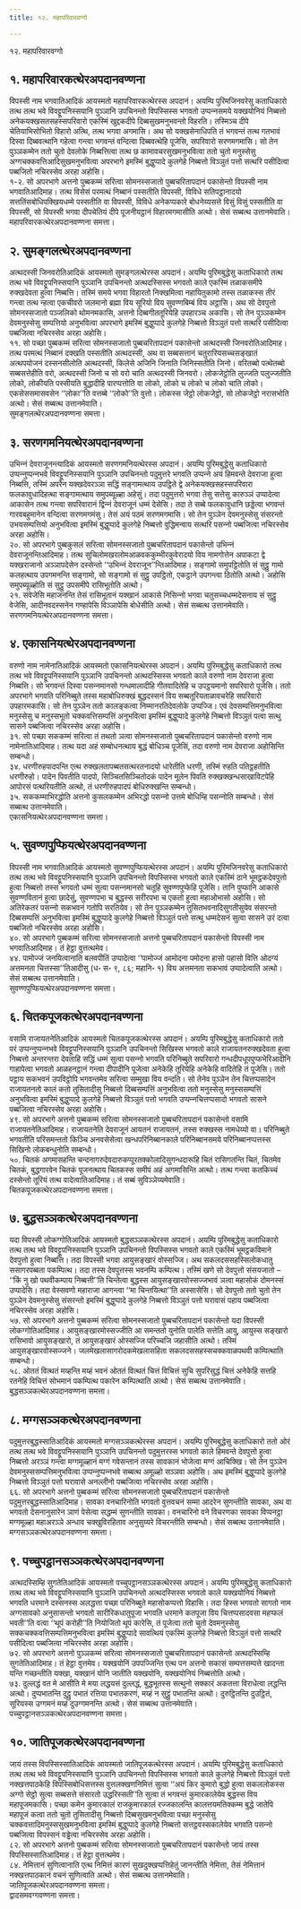```yaml
---
title: १२. महापरिवारवग्गो

---
```

१२. महापरिवारवग्गो  


## १. महापरिवारकत्थेरअपदानवण्णना

विपस्सी नाम भगवातिआदिकं आयस्मतो महापरिवारकत्थेरस्स अपदानं। अयम्पि पुरिमजिनवरेसु कताधिकारो तत्थ तत्थ भवे विवट्टूपनिस्सयानि पुञ्‍ञानि उपचिनन्तो विपस्सिस्स भगवतो उप्पन्‍नसमये यक्खयोनियं निब्बत्तो अनेकयक्खसतसहस्सपरिवारो एकस्मिं खुद्दकदीपे दिब्बसुखमनुभवन्तो विहरति। तस्मिञ्‍च दीपे चेतियाभिसोभितो विहारो अत्थि, तत्थ भगवा अगमासि। अथ सो यक्खसेनाधिपति तं भगवन्तं तत्थ गतभावं दिस्वा दिब्बवत्थानि गहेत्वा गन्त्वा भगवन्तं वन्दित्वा दिब्बवत्थेहि पूजेसि, सपरिवारो सरणमगमासि। सो तेन पुञ्‍ञकम्मेन ततो चुतो देवलोके निब्बत्तित्वा तत्थ छ कामावचरसुखमनुभवित्वा ततो चुतो मनुस्सेसु अग्गचक्‍कवत्तिआदिसुखमनुभवित्वा अपरभागे इमस्मिं बुद्धुप्पादे कुलगेहे निब्बत्तो विञ्‍ञुतं पत्तो सत्थरि पसीदित्वा पब्बजितो नचिरस्सेव अरहा अहोसि।  
१-२. सो अपरभागे अत्तनो पुब्बकम्मं सरित्वा सोमनस्सजातो पुब्बचरितापदानं पकासेन्तो विपस्सी नाम भगवातिआदिमाह। तत्थ विसेसं परमत्थं निब्बानं पस्सतीति विपस्सी, विविधे सतिपट्ठानादयो सत्ततिंसबोधिपक्खियधम्मे पस्सतीति वा विपस्सी, विविधे अनेकप्पकारे बोधनेय्यसत्ते विसुं विसुं पस्सतीति वा विपस्सी, सो विपस्सी भगवा दीपचेतियं दीपे पूजनीयट्ठानं विहारमगमासीति अत्थो। सेसं सब्बत्थ उत्तानमेवाति।  
महापरिवारकत्थेरअपदानवण्णना समत्ता।  


## २. सुमङ्गलत्थेरअपदानवण्णना

अत्थदस्सी जिनवरोतिआदिकं आयस्मतो सुमङ्गलत्थेरस्स अपदानं। अयम्पि पुरिमबुद्धेसु कताधिकारो तत्थ तत्थ भवे विवट्टूपनिस्सयानि पुञ्‍ञानि उपचिनन्तो अत्थदस्सिस्स भगवतो काले एकस्मिं तळाकसमीपे रुक्खदेवता हुत्वा निब्बत्ति। तस्मिं समये भगवा विहारतो निक्खमित्वा नहायितुकामो तस्स तळाकस्स तीरं गन्त्वा तत्थ न्हत्वा एकचीवरो जलमानो ब्रह्मा विय सूरियो विय सुवण्णबिम्बं विय अट्ठासि। अथ सो देवपुत्तो सोमनस्सजातो पञ्‍जलिको थोमनमकासि, अत्तनो दिब्बगीततूरियेहि उपहारञ्‍च अकासि। सो तेन पुञ्‍ञकम्मेन देवमनुस्सेसु सम्पत्तियो अनुभवित्वा अपरभागे इमस्मिं बुद्धुप्पादे कुलगेहे निब्बत्तो विञ्‍ञुतं पत्तो सत्थरि पसीदित्वा पब्बजित्वा नचिरस्सेव अरहा अहोसि।  
११. सो पच्छा पुब्बकम्मं सरित्वा सोमनस्सजातो पुब्बचरितापदानं पकासेन्तो अत्थदस्सी जिनवरोतिआदिमाह। तत्थ परमत्थं निब्बानं दक्खति पस्सतीति अत्थदस्सी, अथ वा सब्बसत्तानं चतुरारियसच्‍चसङ्खातं अत्थपयोजनं दस्सनसीलोति अत्थदस्सी, किलेसे अजिनि जिनाति जिनिस्सतीति जिनो। वरितब्बो पत्थेतब्बो सब्बसत्तेहीति वरो, अत्थदस्सी जिनो च सो वरो चाति अत्थदस्सी जिनवरो। लोकजेट्ठोति लुज्‍जति पलुज्‍जतीति लोको, लोकीयति पस्सीयति बुद्धादीहि पारप्पत्तोति वा लोको, लोको च लोको च लोको चाति लोको। एकसेससमासवसेन ‘‘लोका’’ति वत्तब्बे ‘‘लोको’’ति वुत्तो। लोकस्स जेट्ठो लोकजेट्ठो, सो लोकजेट्ठो नरासभोति अत्थो। सेसं सब्बत्थ उत्तानमेवाति।  
सुमङ्गलत्थेरअपदानवण्णना समत्ता।  


## ३. सरणगमनियत्थेरअपदानवण्णना

उभिन्‍नं देवराजूनन्त्यादिकं आयस्मतो सरणगमनियत्थेरस्स अपदानं। अयम्पि पुरिमबुद्धेसु कताधिकारो उप्पन्‍नुप्पन्‍नभवे विवट्टूपनिस्सयानि पुञ्‍ञानि उपचिनन्तो पदुमुत्तरे भगवति उप्पन्‍ने अयं हिमवन्ते देवराजा हुत्वा निब्बत्ति, तस्मिं अपरेन यक्खदेवरञ्‍ञा सद्धिं सङ्गामत्थाय उपट्ठिते द्वे अनेकयक्खसहस्सपरिवारा फलकावुधादिहत्था सङ्गामत्थाय समुपब्यूळ्हा अहेसुं। तदा पदुमुत्तरो भगवा तेसु सत्तेसु कारुञ्‍ञं उप्पादेत्वा आकासेन तत्थ गन्त्वा सपरिवारानं द्विन्‍नं देवराजूनं धम्मं देसेसि। तदा ते सब्बे फलकावुधानि छड्डेत्वा भगवन्तं गारवबहुमानेन वन्दित्वा सरणमगमंसु। तेसं अयं पठमं सरणमगमासि। सो तेन पुञ्‍ञेन देवमनुस्सेसु संसरन्तो उभयसम्पत्तियो अनुभवित्वा इमस्मिं बुद्धुप्पादे कुलगेहे निब्बत्तो वुद्धिमन्वाय सत्थरि पसन्‍नो पब्बजित्वा नचिरस्सेव अरहा अहोसि।  
२०. सो अपरभागे पुब्बकुसलं सरित्वा सोमनस्सजातो पुब्बचरितापदानं पकासेन्तो उभिन्‍नं देवराजूनन्तिआदिमाह। तत्थ सुचिलोमखरलोमआळवककुम्भीरकुवेरादयो विय नामगोत्तेन अपाकटा द्वे यक्खराजानो अञ्‍ञापदेसेन दस्सेन्तो ‘‘उभिन्‍नं देवराजून’’न्तिआदिमाह। सङ्गामो समुपट्ठितोति सं सुट्ठु गामो कलहत्थाय उपगमनन्ति सङ्गामो, सो सङ्गामो सं सुट्ठु उपट्ठितो, एकट्ठाने उपगन्त्वा ठितोति अत्थो। अहोसि समुपब्यूळ्होति सं सुट्ठु उपसमीपे रासिभूतोति अत्थो।  
२१. संवेजेसि महाजनन्ति तेसं रासिभूतानं यक्खानं आकासे निसिन्‍नो भगवा चतुसच्‍चधम्मदेसनाय सं सुट्ठु वेजेसि, आदीनवदस्सनेन गण्हापेसि विञ्‍ञापेसि बोधेसीति अत्थो। सेसं सब्बत्थ उत्तानमेवाति।  
सरणगमनियत्थेरअपदानवण्णना समत्ता।  


## ४. एकासनियत्थेरअपदानवण्णना

वरुणो नाम नामेनातिआदिकं आयस्मतो एकासनियत्थेरस्स अपदानं। अयम्पि पुरिमबुद्धेसु कताधिकारो तत्थ तत्थ भवे विवट्टूपनिस्सयानि पुञ्‍ञानि उपचिनन्तो अत्थदस्सिस्स भगवतो काले वरुणो नाम देवराजा हुत्वा निब्बत्ति। सो भगवन्तं दिस्वा पसन्‍नमानसो गन्धमालादीहि गीतवादितेहि च उपट्ठयमानो सपरिवारो पूजेसि। ततो अपरभागे भगवति परिनिब्बुते तस्स महाबोधिरुक्खं बुद्धदस्सनं विय सब्बतूरियताळावचरेहि सपरिवारो उपहारमकासि। सो तेन पुञ्‍ञेन ततो कालङ्कत्वा निम्मानरतिदेवलोके उप्पज्‍जि। एवं देवसम्पत्तिमनुभवित्वा मनुस्सेसु च मनुस्सभूतो चक्‍कवत्तिसम्पत्तिं अनुभवित्वा इमस्मिं बुद्धुप्पादे कुलगेहे निब्बत्तो विञ्‍ञुतं पत्वा सत्थु सासने पब्बजित्वा नचिरस्सेव अरहा अहोसि।  
३१. सो पच्छा सककम्मं सरित्वा तं तथतो ञत्वा सोमनस्सजातो पुब्बचरितापदानं पकासेन्तो वरुणो नाम नामेनातिआदिमाह। तत्थ यदा अहं सम्बोधनत्थाय बुद्धं बोधिञ्‍च पूजेसिं, तदा वरुणो नाम देवराजा अहोसिन्ति सम्बन्धो।  
३४. धरणीरुहपादपन्ति एत्थ रुक्खलतापब्बतसत्थरतनादयो धारेतीति धरणी, तस्मिं रुहति पतिट्ठहतीति धरणीरुहो। पादेन पिवतीति पादपो, सिञ्‍चितसिञ्‍चितोदकं पादेन मूलेन पिवति रुक्खक्खन्धसाखाविटपेहि आपोरसं पत्थरियतीति अत्थो, तं धरणीरुहपादपं बोधिरुक्खन्ति सम्बन्धो।  
३५. सककम्माभिरद्धोति अत्तनो कुसलकम्मेन अभिरद्धो पसन्‍नो उत्तमे बोधिम्हि पसन्‍नोति सम्बन्धो। सेसं सब्बत्थ उत्तानमेवाति।  
एकासनियत्थेरअपदानवण्णना समत्ता।  


## ५. सुवण्णपुप्फियत्थेरअपदानवण्णना

विपस्सी नाम भगवातिआदिकं आयस्मतो सुवण्णपुप्फियत्थेरस्स अपदानं। अयम्पि पुरिमजिनवरेसु कताधिकारो तत्थ तत्थ भवे विवट्टूपनिस्सयानि पुञ्‍ञानि उपचिनन्तो विपस्सिस्स भगवतो काले एकस्मिं ठाने भूमट्ठकदेवपुत्तो हुत्वा निब्बत्तो तस्स भगवतो धम्मं सुत्वा पसन्‍नमानसो चतूहि सुवण्णपुप्फेहि पूजेसि। तानि पुप्फानि आकासे सुवण्णवितानं हुत्वा छादेसुं, सुवण्णपभा च बुद्धस्स सरीरपभा च एकतो हुत्वा महाओभासो अहोसि। सो अतिरेकतरं पसन्‍नो सकभवनं गतोपि सरतियेव। सो तेन पुञ्‍ञकम्मेन तुसितभवनादिसुगतीसुयेव संसरन्तो दिब्बसम्पत्तिं अनुभवित्वा इमस्मिं बुद्धुप्पादे कुलगेहे निब्बत्तो विञ्‍ञुतं पत्तो सत्थु धम्मदेसनं सुत्वा सासने उरं दत्वा पब्बजितो नचिरस्सेव अरहा अहोसि।  
४०. सो अपरभागे पुब्बकम्मं सरित्वा सोमनस्सजातो अत्तनो पुब्बचरितापदानं पकासेन्तो विपस्सी नाम भगवातिआदिमाह। तं हेट्ठा वुत्तत्थमेव।  
४४. पामोज्‍जं जनयित्वानाति बलवपीतिं उप्पादेत्वा ‘‘पामोज्‍जं आमोदना पमोदना हासो पहासो वित्ति ओदग्यं अत्तमनता चित्तस्सा’’तिआदीसु (ध॰ स॰ ९, ८६; महानि॰ १) विय अत्तमनता सकभावं उप्पादेत्वाति अत्थो। सेसं सब्बत्थ उत्तानमेवाति।  
सुवण्णपुप्फियत्थेरअपदानवण्णना समत्ता।  


## ६. चितकपूजकत्थेरअपदानवण्णना

वसामि राजायतनेतिआदिकं आयस्मतो चितकपूजकत्थेरस्स अपदानं। अयम्पि पुरिमबुद्धेसु कताधिकारो ततो परं उप्पन्‍नुप्पन्‍नभवे विवट्टूपनिस्सयानि पुञ्‍ञानि उपचिनन्तो सिखिस्स भगवतो काले राजायतनरुक्खदेवता हुत्वा निब्बत्तो अन्तरन्तरा देवताहि सद्धिं धम्मं सुत्वा पसन्‍नो भगवति परिनिब्बुते सपरिवारो गन्धदीपधूपपुप्फभेरिआदीनि गाहापेत्वा भगवतो आळहनट्ठानं गन्त्वा दीपादीनि पूजेत्वा अनेकेहि तूरियेहि अनेकेहि वादितेहि तं पूजेसि। ततो पट्ठाय सकभवनं उपविट्ठोपि भगवन्तमेव सरित्वा सम्मुखा विय वन्दति। सो तेनेव पुञ्‍ञेन तेन चित्तप्पसादेन राजायतनतो कालं कतो तुसितादीसु निब्बत्तो दिब्बसम्पत्तिं अनुभवित्वा ततो मनुस्सेसु मनुस्ससम्पत्तिं अनुभवित्वा इमस्मिं बुद्धुप्पादे कुलगेहे निब्बत्तो विञ्‍ञुतं पत्तो भगवति उप्पन्‍नचित्तप्पसादो भगवतो सासने पब्बजित्वा नचिरस्सेव अरहा अहोसि।  
४९. सो अपरभागे अत्तनो पुब्बकम्मं सरित्वा सोमनस्सजातो पुब्बचरितापदानं पकासेन्तो वसामि राजायतनेतिआदिमाह। राजायतनेति देवराजूनं आयतनं राजायतनं, तस्स रुक्खस्स नामधेय्यो वा। परिनिब्बुते भगवतीति परिसमन्ततो किञ्‍चि अनवसेसेत्वा खन्धपरिनिब्बानकाले परिनिब्बानसमये परिनिब्बानप्पत्तस्स सिखिनो लोकबन्धुनोति सम्बन्धो।  
५०. चितकं अगमासहन्ति चन्दनागरुदेवदारुकप्पूरतक्‍कोलादिसुगन्धदारूहि चितं रासिगतन्ति चितं, चितमेव चितकं, बुद्धगारवेन चितकं पूजनत्थाय चितकस्स समीपं अहं अगमासिन्ति अत्थो। तत्थ गन्त्वा कतकिच्‍चं दस्सेन्तो तूरियं तत्थ वादेत्वातिआदिमाह। तं सब्बं सुविञ्‍ञेय्यमेवाति।  
चितकपूजकत्थेरअपदानवण्णना समत्ता।  


## ७. बुद्धसञ्‍ञकत्थेरअपदानवण्णना

यदा विपस्सी लोकग्गोतिआदिकं आयस्मतो बुद्धसञ्‍ञकत्थेरस्स अपदानं। अयम्पि पुरिमबुद्धेसु कताधिकारो तत्थ तत्थ भवे विवट्टूपनिस्सयानि पुञ्‍ञानि उपचिनन्तो विपस्सिस्स भगवतो काले एकस्मिं भूमट्ठकविमाने देवपुत्तो हुत्वा निब्बत्ति। तदा विपस्सी भगवा आयुसङ्खारं वोस्सज्‍जि। अथ सकलदससहस्सिलोकधातु ससागरपब्बता पकम्पित्थ। तदा तस्स देवपुत्तस्स भवनम्पि कम्पित्थ। तस्मिं खणे सो देवपुत्तो संसयजातो – ‘‘किं नु खो पथवीकम्पाय निब्बत्ती’’ति चिन्तेत्वा बुद्धस्स आयुसङ्खारवोस्सज्‍जभावं ञत्वा महासोकं दोमनस्सं उप्पादेसि। तदा वेस्सवणो महाराजा आगन्त्वा ‘‘मा चिन्तयित्था’’ति अस्सासेसि। सो देवपुत्तो ततो चुतो तेन पुञ्‍ञेन देवमनुस्सेसु संसरन्तो इमस्मिं बुद्धुप्पादे कुलगेहे निब्बत्तो विञ्‍ञुतं पत्तो घरावासं पहाय पब्बजित्वा नचिरस्सेव अरहा अहोसि।  
५७. सो अपरभागे अत्तनो पुब्बकम्मं सरित्वा सोमनस्सजातो पुब्बचरितापदानं पकासेन्तो यदा विपस्सी लोकग्गोतिआदिमाह। आयुसङ्खारमोस्सज्‍जीति आ समन्ततो युनोति पालेति सत्तेति आयु, आयुस्स सङ्खारो रासिभावो आयुसङ्खारो, तं आयुसङ्खारं ओस्सज्‍जि परिच्‍चजि जहासीति अत्थो। तस्मिं आयुसङ्खारवोस्सज्‍जने। जलमेखलासागरोदकमेखलासहिता सकलदससहस्सचक्‍कवाळपथवी कम्पित्थाति सम्बन्धो।  
५८. ओततं वित्थतं मय्हन्ति मय्हं भवनं ओततं वित्थतं चित्तं विचित्तं सुचि सुपरिसुद्धं चित्तं अनेकेहि सत्तहि रतनेहि विचित्तं सोभमानं पकम्पित्थ पकारेन कम्पित्थाति अत्थो। सेसं सब्बत्थ उत्तानमेवाति।  
बुद्धसञ्‍ञकत्थेरअपदानवण्णना समत्ता।  


## ८. मग्गसञ्‍ञकत्थेरअपदानवण्णना

पदुमुत्तरबुद्धस्सातिआदिकं आयस्मतो मग्गसञ्‍ञकत्थेरस्स अपदानं। अयम्पि पुरिमबुद्धेसु कताधिकारो ततो ओरं तत्थ तत्थ भवे विवट्टूपनिस्सयानि पुञ्‍ञानि उपचिनन्तो पदुमुत्तरस्स भगवतो काले हिमवन्ते देवपुत्तो हुत्वा निब्बत्तो अरञ्‍ञं गन्त्वा मग्गमूळ्हानं मग्गं गवेसन्तानं तस्स सावकानं भोजेत्वा मग्गं आचिक्खि। सो तेन पुञ्‍ञेन देवमनुस्ससम्पत्तिमनुभवित्वा उप्पन्‍नुप्पन्‍नभवे सब्बत्थ अमूळ्हो सञ्‍ञवा अहोसि। अथ इमस्मिं बुद्धुप्पादे कुलगेहे निब्बत्तो विञ्‍ञुतं पत्तो घरावासे अनल्‍लीनो पब्बजित्वा नचिरस्सेव अरहा अहोसि।  
६६. सो अपरभागे अत्तनो पुब्बकम्मं सरित्वा सोमनस्सजातो पुब्बचरितापदानं पकासेन्तो पदुमुत्तरबुद्धस्सातिआदिमाह। सावका वनचारिनोति भगवतो वुत्तवचनं सम्मा आदरेन सुणन्तीति सावका, अथ वा भगवतो देसनानुसारेन ञाणं पेसेत्वा सद्धम्मं सुणन्तीति सावका। वनचारिनो वने विचरणका सावका विप्पनट्ठा मग्गमूळ्हा महाअरञ्‍ञे अन्धाव चक्खुविरहिताव अनुसुय्यरे विचरन्तीति सम्बन्धो। सेसं सब्बत्थ उत्तानमेवाति।  
मग्गसञ्‍ञकत्थेरअपदानवण्णना समत्ता।  


## ९. पच्‍चुपट्ठानसञ्‍ञकत्थेरअपदानवण्णना

अत्थदस्सिम्हि सुगतेतिआदिकं आयस्मतो पच्‍चुपट्ठानसञ्‍ञकत्थेरस्स अपदानं। अयम्पि पुरिमबुद्धेसु कताधिकारो तत्थ तत्थ भवे विवट्टूपनिस्सयानि पुञ्‍ञानि उपचिनन्तो अत्थदस्सिस्स भगवतो काले यक्खयोनियं निब्बत्तो भगवति धरमाने दस्सनस्स अलद्धत्ता पच्छा परिनिब्बुते महासोकप्पत्तो विहासि। तदा हिस्स भगवतो सागतो नाम अग्गसावको अनुसासन्तो भगवतो सारीरिकधातुपूजा भगवति धरमाने कतपूजा विय चित्तप्पसादवसा महप्फलं भवती’’ति वत्वा ‘‘थूपं करोही’’ति नियोजितो थूपं कारेसि, तं पूजेत्वा ततो चुतो देवमनुस्सेसु सक्‍कचक्‍कवत्तिसम्पत्तिमनुभवित्वा इमस्मिं बुद्धुप्पादे सावत्थियं एकस्मिं कुलगेहे निब्बत्तो विञ्‍ञुतं पत्तो सत्थरि पसीदित्वा पब्बजित्वा नचिरस्सेव अरहा अहोसि।  
७२. सो अपरभागे अत्तनो पुञ्‍ञकम्मं सरित्वा सोमनस्सजातो पुब्बचरितापदानं पकासेन्तो अत्थदस्सिम्हि सुगतेतिआदिमाह। तं हेट्ठा वुत्तमेव। यक्खयोनिं उपपज्‍जिन्ति एत्थ पन अत्तनो सकासं सम्पत्तसम्पत्ते खादन्ता यन्ति गच्छन्तीति यक्खा, यक्खानं योनि जातीति यक्खयोनि, यक्खयोनियं निब्बत्तोति अत्थो।  
७३. दुल्‍लद्धं वत मे आसीति मे मया लद्धयसं दुल्‍लद्धं, बुद्धभूतस्स सत्थुनो सक्‍कारं अकतत्ता विराधेत्वा लद्धन्ति अत्थो। दुप्पभातन्ति दुट्ठु पभातं रत्तिया पभातकरणं, मय्हं न सुट्ठुं पभातन्ति अत्थो। दुरुट्ठितन्ति दुउट्ठितं, सूरियस्स उग्गमनं मय्हं दुउग्गमनन्ति अत्थो। सेसं सब्बत्थ उत्तानमेवाति।  
पच्‍चुपट्ठानसञ्‍ञकत्थेरअपदानवण्णना समत्ता।  


## १०. जातिपूजकत्थेरअपदानवण्णना

जायं तस्स विपस्सिस्सातिआदिकं आयस्मतो जातिपूजकत्थेरस्स अपदानं। अयम्पि पुरिमबुद्धेसु कताधिकारो तत्थ तत्थ भवे विवट्टूपनिस्सयानि पुञ्‍ञानि उपचिनन्तो विपस्सिस्स भगवतो काले कुलगेहे निब्बत्तो विञ्‍ञुतं पत्तो नक्खत्तपाठकेहि विपस्सिबोधिसत्तस्स वुत्तलक्खणनिमित्तं सुत्वा ‘‘अयं किर कुमारो बुद्धो हुत्वा सकललोकस्स अग्गो सेट्ठो सुत्वा सब्बसत्ते संसारतो उद्धरिस्सती’’ति सुत्वा तं भगवन्तं कुमारकालेयेव बुद्धस्स विय महापूजमकासि। पच्छा कमेन कुमारकालं राजकुमारकालं रज्‍जकालन्ति कालत्तयमतिक्‍कम्म बुद्धे जातेपि महापूजं कत्वा ततो चुतो तुसितादीसु निब्बत्तो दिब्बसुखमनुभवित्वा पच्छा मनुस्सेसु चक्‍कवत्तादिमनुस्ससुखमनुभवित्वा इमस्मिं बुद्धुप्पादे कुलगेहे निब्बत्तो सत्तट्ठवस्सकालेयेव भगवति पसन्‍नो पब्बजित्वा विपस्सनं वड्ढेत्वा नचिरस्सेव अरहा अहोसि।  
८२. सो अपरभागे अत्तनो पुब्बकम्मं सरित्वा सोमनस्सजातो पुब्बचरितापदानं पकासेन्तो जायं तस्स विपस्सिस्सातिआदिमाह। तं हेट्ठा वुत्तत्थमेव।  
८४. नेमित्तानं सुणित्वानाति एत्थ निमित्तं कारणं सुखदुक्खप्पत्तिहेतुं जानन्तीति नेमित्ता, तेसं नेमित्तानं नक्खत्तपाठकानं वचनं सुणित्वाति अत्थो। सेसं सब्बत्थ उत्तानमेवाति।  
जातिपूजकत्थेरअपदानवण्णना समत्ता।  
द्वादसमवग्गवण्णना समत्ता।  